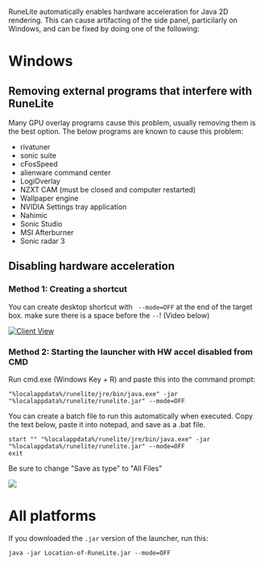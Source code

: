 RuneLite automatically enables hardware acceleration for Java 2D rendering. This can cause artifacting of the side panel, particilarly on Windows, and can be fixed by doing one of the following:


# Windows

## Removing external programs that interfere with RuneLite

Many GPU overlay programs cause this problem, usually removing them is the best option. The below programs are known to cause this problem:

* rivatuner
* sonic suite
* cFosSpeed
* alienware command center
* LogiOverlay
* NZXT CAM (must be closed and computer restarted)
* Wallpaper engine
* NVIDIA Settings tray application
* Nahimic
* Sonic Studio
* MSI Afterburner
* Sonic radar 3

## Disabling hardware acceleration

### Method 1: Creating a shortcut

You can create desktop shortcut with ` --mode=OFF` at the end of the target box. make sure there is a space before the `--`! (Video below)

[![Client View](https://thumbs.gfycat.com/DamagedWealthyKoalabear-size_restricted.gif)](https://gfycat.com/DamagedWealthyKoalabear)

### Method 2: Starting the launcher with HW accel disabled from CMD

Run cmd.exe (Windows Key + R) and paste this into the command prompt:
```
"%localappdata%/runelite/jre/bin/java.exe" -jar "%localappdata%/runelite/runelite.jar" --mode=OFF
```


You can create a batch file to run this automatically when executed.  Copy the text below, paste it into notepad, and save as a .bat file.  
```
start "" "%localappdata%/runelite/jre/bin/java.exe" -jar "%localappdata%/runelite/runelite.jar" --mode=OFF
exit
``` 

Be sure to change "Save as type" to "All Files"

![](https://i.imgur.com/SeTB5Tl.png)



# All platforms

If you downloaded the `.jar` version of the launcher, run this:

```
java -jar Location-of-RuneLite.jar --mode=OFF
```
